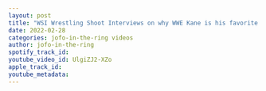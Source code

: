 ```yaml
---
layout: post
title: "WSI Wrestling Shoot Interviews on why WWE Kane is his favorite wrestler"
date: 2022-02-28
categories: jofo-in-the-ring videos
author: jofo-in-the-ring
spotify_track_id: 
youtube_video_id: UlgiZJ2-XZo
apple_track_id: 
youtube_metadata: 
---
```

